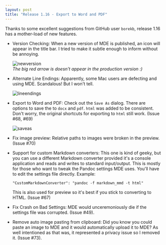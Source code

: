 ```yaml
---
layout: post  
title: "Release 1.16 - Export to Word and PDF"
---
```


Thanks to some excellent suggestions from GitHub user `borekb`, release
1.16 has a mother-load of new features.

-   Version Checking: When a new version of MDE is published, an icon
    will appear in the title bar. I tried to make it subtle enough to
    inform without be annoying.

    ![newversion](http://i.imgur.com/Tn3ngrl.png)  
    *The big red arrow is doesn't appear in the production version :)*

-   Alternate Line Endings: Apparently, some Mac users are defecting and
    using MDE. Scandalous! But I won't tell.

    ![lineendings](http://i.imgur.com/qQkXL9n.png)

-   Export to Word and PDF: Check out the `Save As` dialog. There are
    options to save the to `docx` and `pdf`. `html` was added to
    be consistent. Don't worry, the original shortcuts for exporting to
    `html` still work. (Issue \#68, \#69)

    ![saveas](http://i.imgur.com/OIXQ2R9.png)

-   Fix image preview: Relative paths to images were broken in
    the preview. (Issue \#70)

-   Support for custom Markdown converters: This one is kind of geeky,
    but you can use a different Markdown converter provided it's a
    console application and reads and writes to standard input/output.
    This is mostly for those who want to tweak the Pandoc settings
    MDE uses. You'll have to edit the settings file directly. Example:

        "CustomMarkdownConverter": "pandoc -f markdown_mmd -t html"

    This is also used for preview so it's best if you stick to
    converting to HTML. (Issue \#67)

-   Fix Crash on Bad Settings: MDE would unceremoniously die if the
    settings file was corrupted. (Issue \#49).

-   Remove auto image pasting from clipboard: Did you know you could
    paste an image to MDE and it would automatically upload it to MDE?
    As well intentioned as that was, it represented a privacy issue so I
    removed it. (Issue \#73).


